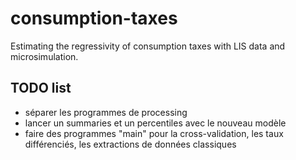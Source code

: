 # consumption-taxes
Estimating the regressivity of consumption taxes with LIS data and microsimulation.

## TODO list
- séparer les programmes de processing
- lancer un summaries et un percentiles avec le nouveau modèle
- faire des programmes "main" pour la cross-validation, les taux différenciés, les extractions de données classiques
